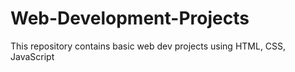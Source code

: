 # Web-Development-Projects
This repository contains basic web dev projects using HTML, CSS, JavaScript
